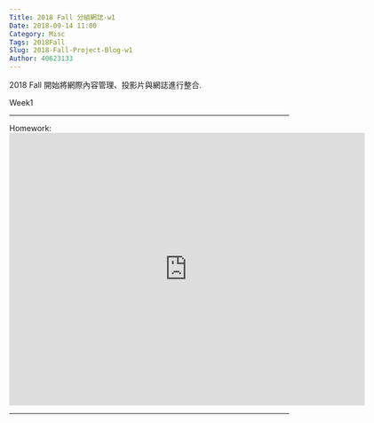 ```yaml
---
Title: 2018 Fall 分組網誌-w1
Date: 2018-09-14 11:00
Category: Misc
Tags: 2018Fall
Slug: 2018-Fall-Project-Blog-w1
Author: 40623133
---
```


2018 Fall 開始將網際內容管理、投影片與網誌進行整合.

<!-- PELICAN_END_SUMMARY -->

Week1

----

Homework:<iframe src="https://www.youtube.com/watch?v=Nc6y7C2gwhw&t=2s" width="640" height="492" frameborder="0" webkitallowfullscreen="" mozallowfullscreen="" allowfullscreen=""></iframe>

----
